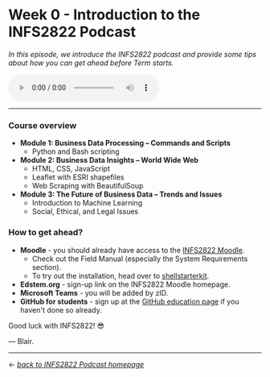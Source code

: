 # Week 0 - Introduction to the INFS2822 Podcast

_In this episode, we introduce the INFS2822 podcast and provide some tips about how you can get ahead before Term starts._

<audio controls>
  <source src="../../podcast-assets/ep00000-rev02.mp3" type="audio/mpeg">
Your browser does not support the audio element.
</audio>

---

### Course overview

- **Module 1: Business Data Processing – Commands and Scripts**
    - Python and Bash scripting
- **Module 2: Business Data Insights – World Wide Web**
    - HTML, CSS, JavaScript
    - Leaflet with ESRI shapefiles
    - Web Scraping with BeautifulSoup
- **Module 3: The Future of Business Data – Trends and Issues**
    - Introduction to Machine Learning
    - Social, Ethical, and Legal Issues

### How to get ahead?

- **Moodle** - you should already have access to the [INFS2822 Moodle](https://moodle.telt.unsw.edu.au/course/view.php?id=54624).
    - Check out the Field Manual (especially the System Requirements section).
    - To try out the installation, head over to [shellstarterkit](https://github.com/blairw/shellstarterkit).
- **Edstem.org** - sign-up link on the INFS2822 Moodle homepage.
- **Microsoft Teams** - you will be added by zID.
- **GitHub for students** - sign up at the [GitHub education page](https://education.github.com/students) if you haven't done so already.

Good luck with INFS2822! 😎

&mdash; Blair.

---

&larr; _[back to INFS2822 Podcast homepage](https://blairw.github.io/infs2822podcast/)_
